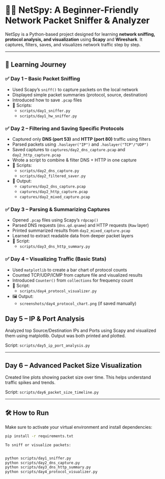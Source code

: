 # 🕵️‍♀️ NetSpy: A Beginner-Friendly Network Packet Sniffer & Analyzer

NetSpy is a Python-based project designed for learning **network sniffing, protocol analysis, and visualization** using **Scapy** and **Wireshark**. It captures, filters, saves, and visualizes network traffic step by step.

---


## 🧠 Learning Journey

### ✅ Day 1 – Basic Packet Sniffing

- Used Scapy’s `sniff()` to capture packets on the local network
- Displayed simple packet summaries (protocol, source, destination)
- Introduced how to save `.pcap` files
- 🔧 Scripts:
  - `scripts/day1_sniffer.py`
  - `scripts/day1_hw_sniffer.py`

### ✅ Day 2 – Filtering and Saving Specific Protocols

- Captured only **DNS (port 53)** and **HTTP (port 80)** traffic using filters
- Parsed packets using `.haslayer("IP")` and `.haslayer("TCP"/"UDP")`
- Saved captures to `captures/day2_dns_capture.pcap` and `day2_http_capture.pcap`
- Wrote a script to combine & filter DNS + HTTP in one capture
- 🔧 Scripts:
  - `scripts/day2_dns_capture.py`
  - `scripts/day2_filtered_saver.py`
- 📁 Output:
  - `captures/day2_dns_capture.pcap`
  - `captures/day2_http_capture.pcap`
  - `captures/day2_mixed_capture.pcap`

### ✅ Day 3 – Parsing & Summarizing Captures

- Opened `.pcap` files using Scapy’s `rdpcap()`
- Parsed DNS requests (`dns.qd.qname`) and HTTP requests (`Raw` layer)
- Printed summarized results from `day2_mixed_capture.pcap`
- Learned to extract readable data from deeper packet layers
- 🔧 Script:
  - `scripts/day3_dns_http_summary.py`

### ✅ Day 4 – Visualizing Traffic (Basic Stats)

- Used `matplotlib` to create a bar chart of protocol counts
- Counted TCP/UDP/ICMP from capture file and visualized results
- Introduced `Counter()` from `collections` for frequency count
- 🔧 Script:
  - `scripts/day4_protocol_visualizer.py`
- 🖼️ Output:
  - `screenshots/day4_protocol_chart.png` (if saved manually)

## Day 5 – IP & Port Analysis

Analyzed top Source/Destination IPs and Ports using Scapy and visualized them using matplotlib. Output was both printed and plotted.

Script: `scripts/day5_ip_port_analysis.py`

---

## Day 6 – Advanced Packet Size Visualization

Created line plots showing packet size over time. This helps understand traffic spikes and trends.

Script: `scripts/day6_packet_size_timeline.py`

---

## 🛠️ How to Run

Make sure to activate your virtual environment and install dependencies:

```bash
pip install -r requirements.txt

To sniff or visualize packets:


python scripts/day1_sniffer.py
python scripts/day2_dns_capture.py
python scripts/day3_dns_http_summary.py
python scripts/day4_protocol_visualizer.py
